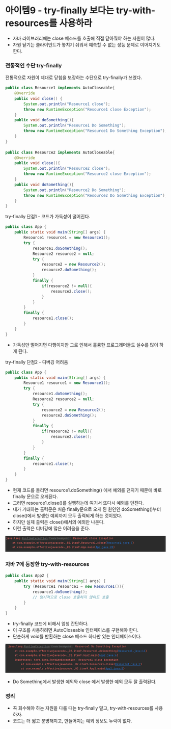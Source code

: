 # 아이템9 - try-finally 보다는 try-with-resources를 사용하라

- 자바 라이브러리에는 close 메소드를 호출해 직접 닫아줘야 하는 자원이 많다. 
- 자원 닫기는 클라이언트가 놓치기 쉬워서 예측할 수 없는 성능 문제로 이어지기도 한다. 

### 전통적인 수단 try-finally

전통적으로 자원이 제대로 닫힘을 보장하는 수단으로 try-finally가 쓰였다. 

```java
public class Resource1 implements AutoCloseable{
    @Override
    public void close() {
        System.out.println("Resource1 close");
        throw new RuntimeException("Resource1 close Exception");
    }
    public void doSomething(){
        System.out.println("Resource1 Do Something");
        throw new RuntimeException("Resource1 Do Something Exception");
    }
}

public class Resource2 implements AutoCloseable{
    @Override
    public void close(){
        System.out.println("Resource2 close");
        throw new RuntimeException("Resource2 close Exception");
    }
    public void doSomething(){
        System.out.println("Resource2 Do Something");
        throw new RuntimeException("Resource2 Do Something Exception");
    }
}
```

try-finally 단점1 - 코드가 가독성이 떨어진다.
```java
public class App {
    public static void main(String[] args) {
        Resource1 resource1 = new Resource1();
        try {
            resource1.doSomething();
            Resource2 resource2 = null;
            try {
                resource2 = new Resource2();
                resource2.doSomething();
            }
            finally {
                if(resource2 != null){
                    resource2.close();
                }
            }
        }
        finally {
            resource1.close();
        }
    }
}
```
- 가독성만 떨어지면 다행이지만 그로 인해서 훌륭한 프로그래머들도 실수를 많이 하게 된다. 

try-finally 단점2 - 디버깅 어려움 
```java
public class App {
    public static void main(String[] args) {
        Resource1 resource1 = new Resource1();
        try {
            resource1.doSomething();
            Resource2 resource2 = null;
            try {
                resource2 = new Resource2();
                resource2.doSomething();
            }
            finally {
                if(resource2 != null){
                    resource2.close();
                }
            }
        }
        finally {
            resource1.close();
        }
    }
}
```
- 현재 코드를 돌리면  resource1.doSomething() 에서 예외를 던지기 때문에 바로 finally 문으로 오게된다. 
- 그러면 resource1.close()를 실행하는데 여기서 또다시 예외를 던진다.
- 내가 기대하는 출력문은 처음 finally문으로 오게 된 원인인 doSomething()부터 close()에서 발생한 예외까지 모두
  출력되게 하는 것이었다.
- 하지만 실제 출력은 close()에서의 예외만 나온다.
- 이런 출력은 디버깅에 많은 어려움을 준다. 

![img.png](image/아이템9_1.png)

### 자바 7에 등장한 try-with-resources

```java
public class App2 {
    public static void main(String[] args) {
        try (Resource1 resource1 = new Resource1()){
            resource1.doSomething();
            // 명시적으로 close 호출하지 않아도 호출 
        }
    }
}
```
- try-finally 코드에 비해서 엄청 간단하다.
- 이 구조를 사용하려면 AutoCloseable 인터페이스를 구현해야 한다. 
- 단순하게 void를 반환하는 close 메소드 하나만 있는 인터페이스이다.

![img_1.png](image/아이템9_2.png)
- Do Something에서 발생한 예외와 close 에서 발생한 예외 모두 잘 출력된다. 


### 정리 

- 꼭 회수해야 하는 자원을 다룰 때는 try-finally 말고, try-with-resources를 사용하자.
- 코드는 더 짧고 분명해지고, 만들어지는 예외 정보도 누락이 없다. 




